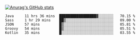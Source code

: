 [![Anurag's GitHub stats](https://github-readme-stats.vercel.app/api?username=sebasphere&count_private=true&theme=tokyonight)](https://github.com/anuraghazra/github-readme-stats)

<!--START_SECTION:waka-->
```text
Java     11 hrs 36 mins  █████████████████▓░░░░░░░   70.15 % 
Sass     1 hr 29 mins    ██▒░░░░░░░░░░░░░░░░░░░░░░   09.00 % 
JSON     57 mins         █▒░░░░░░░░░░░░░░░░░░░░░░░   05.81 % 
Groovy   54 mins         █▒░░░░░░░░░░░░░░░░░░░░░░░   05.51 % 
Kotlin   35 mins         █░░░░░░░░░░░░░░░░░░░░░░░░   03.55 % 
```
<!--END_SECTION:waka-->
